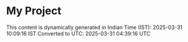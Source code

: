 # My Project

This content is dynamically generated in Indian Time (IST): 2025-03-31 10:09:16 IST
Converted to UTC: 2025-03-31 04:39:16 UTC
